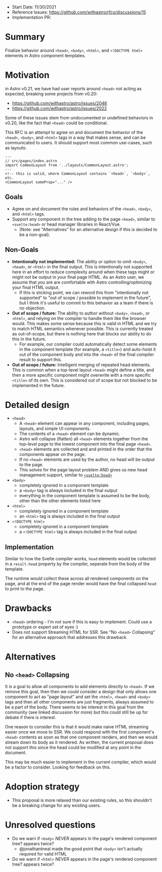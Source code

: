 - Start Date: 11/30/2021
- Reference Issues: https://github.com/withastro/rfcs/discussions/15
- Implementation PR:

# Summary

Finalize behavior around `<head>`, `<body>`, `<html>`, and `<!DOCTYPE html>` elements in Astro component templates.

# Motivation

in Astro v0.21, we have had user reports around `<head>` not acting as expected, breaking some projects from v0.20:
- https://github.com/withastro/astro/issues/2046
- https://github.com/withastro/astro/issues/2022

Some of these issues stem from undocumented or undefined behaviors in v0.20, like the fact that `<head>` could be conditional.

This RFC is an attempt to agree on and document the behavior of the `<head>`, `<body>`, and `<html>` tags in a way that makes sense, and can be communicated to users. It should support most common use-cases, such as layouts:

```astro
---
// src/pages/index.astro
import CommonLayout from '../layouts/CommonLayout.astro';
---
<!-- this is valid, where CommonLayout contains `<head>`, `<body>`, etc.
<CommonLayout someProp="..." />
```

## Goals

- Agree on and document the rules and behaviors of the `<head>`, `<body>`, and `<html>` tags.
- Support any component in the tree adding to the page `<head>`, similar to `<svelte:head>` or head manager libraries in React/Vue. 
  - (Note: see "Alternatives" for an alternative design if this is decided to be a non-goal).

## Non-Goals

- **Intentionally not implemented:** The ability or option to omit `<body>`, `<head>`, or `<html>` in the final output. This is intentionally not supported here in an effort to reduce complexity around when these tags might or might not be output in your final page HTML. As an Astro user, we assume that you are are comfortable with Astro controlling/optimizing your final HTML output.
  - If this is sticking point, we can reword this from "intentionally not supported" to "out of scope / possible to implement in the future", but I think it's useful to commit to this behavior as a team if there is no objection.
- **Out of scope / future:** The ability to author without `<body>`, `<head>`, or `<html>`, and relying on the compiler to handle them like the browser would.  This makes some sense because this is valid in HTML and we try to match HTML semantics whenever possible.  This is currently treated as out-of-scope, but there is nothing here that blocks our ability to do this in the future.
  - For example, our compiler could automatically detect some elements in the component template (for example, a `<title>`) and auto-hoist it out of the component body and into the `<head>` of the final compiler result to support this.
- **Out of scope / future:** Intelligent merging of repeated head elements. This is common when a top-level layout `<head>` might define a title, and then a more specific component might overwrite with a more specific `<title>` of its own. This is considered out of scope but not blocked to be implemented in the future.

# Detailed design

- `<head>`
  - A `<head>` element can appear in any component, including pages, layouts, and simple UI components.
  - The contents of a `<head>` element can be dynamic.
  - Astro will collapse (flatten) all `<head>` elements together from the top-level page to the lowest component into the final page `<head>`.
  - `<head>` elements are collected and and printed in the order that the components appear on the page.
  - If no `<head>` elements are used by the author, no head will be output to the page.
  - This solves for the page layout problem AND gives us new head management support, similar to [`<svelte:head>`](https://svelte.dev/docs#svelte_head)
- `<body>`
  - completely ignored in a component template
  - a `<body>` tag is always included in the final output
  - everything in the component template is assumed to be the body, other than the other elements listed here
- `<html>`
  - completely ignored in a component template
  - an `<html>` tag is always included in the final output
- `<!DOCTYPE html>`
  - completely ignored in a component template
  - a `<!DOCTYPE html>` tag is always included in the final output

## Implementation

Similar to how the Svelte compiler works, `head` elements would be collected in a `result.head` property by the compiler, seperate from the body of the template. 

The runtime would collect these across all rendered components on the page, and at the end of the page render would have the final collapsed `head` to print to the page. 

# Drawbacks

- `<head>` ordering - I'm not sure if this is easy to implement. Could use a prototype or expert set of eyes :)
- Does not support Streaming HTML for SSR. See "No `<head>` Collapsing" for an alternative approach that addresses this drawback. 

# Alternatives

## No `<head>` Collapsing

It is a goal to allow all components to add elements directly to `<head>`. If we remove this goal, then then we could consider a design that only allows one component to act as "page layout" and set the `<html>`, `<head>` and `<body>` tags and then all other components are just fragments, always assumed to be a part of the body. There seems to be interest in this goal from the community (see linked discussion for more) but this could still be up for debate if there is interest.

One reason to consider this is that it would make naive HTML streaming easier once we move to SSR. We could respond with the first component's `<head>` contents as soon as that one component renders, and then we would stream down its body as it rendered. As written, the current proposal does not support this since the head could be modified at any point in the document.

This may be much easier to implement in the current compiler, which would be a factor to consider. Looking for feedback on this.


# Adoption strategy

- This proposal is more relaxed than our existing rules, so this shouldn't be a breaking change for any existing users.

# Unresolved questions


- Do we warn if `<body>` _NEVER_ appears in the page's rendered component tree? appears twice?
  - @jonathantneal made the good point that `<body>` isn't actually required for valid HTML
- Do we warn if `<html>` _NEVER_ appears in the page's rendered component tree? appears twice?
